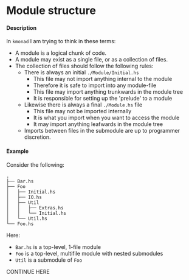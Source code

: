 # Module structure

#### Description

In `kmonad` I am trying to think in these terms:
- A module is a logical chunk of code.
- A module may exist as a single file, or as a collection of files.
- The collection of files should follow the following rules:
  - There is always an initial `./Module/Initial.hs`
    - This file may not import anything internal to the module
    - Therefore it is safe to import into any module-file
    - This file may import anything trunkwards in the module tree
    - It is responsible for setting up the 'prelude' to a module 
  - Likewise there is always a final `./Module.hs` file
    - This file may not be imported internally
    - It is what you import when you want to access the module
    - It may import anything leafwards in the module tree
  - Imports between files in the submodule are up to programmer discretion.

#### Example
Consider the following:
```
.
├── Bar.hs
├── Foo
│   ├── Initial.hs
│   ├── IO.hs
│   ├── Util
│   │   ├── Extras.hs
│   │   └── Initial.hs
│   └── Util.hs
└── Foo.hs
```

Here:
- `Bar.hs` is a top-level, 1-file module
- `Foo` is a top-level, multifile module with nested submodules
- `Util` is a submodule of `Foo`

CONTINUE HERE
